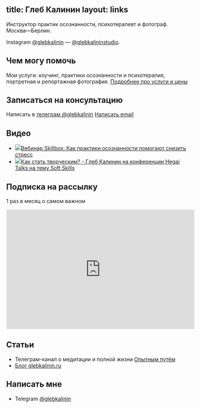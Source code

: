 title: Глеб Калинин
layout: links
---

Инструктор практик осознанности, психотерапевт и фотограф. <nobr class="city">Москва—Берлин.</nobr>

<p class="link-descr">Instagram <a href="https://instagram.com/glebkalinin">@glebkalinin</a> — <a href="https://instagram.com/glebkalininstudio">@glebkalininstudio</a>.</p>

## Чем могу помочь

Мои услуги: коучинг, практики осознанности и психотерапия, портретная и репортажная фотография. <a href="/services">Подробнее про услуги и цены</a>

## Записаться на консультацию

Написать в [телеграм @glebkalinin](https://t.me/glebkalinin)
[Написать email](mailto:glebis@gmail.com)

## Видео

<ul class="links">
	<li class="links-item link-item-video"><a href="https://www.youtube.com/watch?v=acC-JfUctXQ" target="_blank"><img src="http://i3.ytimg.com/vi/acC-JfUctXQ/hqdefault.jpg" class="thumbnail-youtube">Вебинар Skillbox: Как практики осознанности помогают снизить стресс</a>
	<li class="links-item link-item-video"><a target="_blank" href="https://www.youtube.com/watch?v=Lcs5JMFzb7Y"><img src="http://i3.ytimg.com/vi/Lcs5JMFzb7Y/hqdefault.jpg" class="thumbnail-youtube">Как стать творческим? - Глеб Калинин на конференции Hegai Talks на тему Soft Skills</a></li>
</ul>

## Подписка на рассылку

1 раз в месяц о самом важном

<iframe src="https://gleb.substack.com/embed" width="100%" height="320" style="border:1px solid #EEE; background:white;" frameborder="0" scrolling="no"></iframe>

## Статьи

<ul class="links">
	<li class="links-item">Телеграм-канал о медитации и полной жизни <a href="https://t.me/Experimentally">Опытным путём</a></li>
	<li class="links-item"><a href="https://glebkalinin.ru/">Блог glebkalinin.ru</a></li>
</ul>



## Написать мне


<ul class="links">
	<li class="links-item">Telegram <a href="https://t.me/glebkalinin">@glebkalinin</a></li>
</ul>